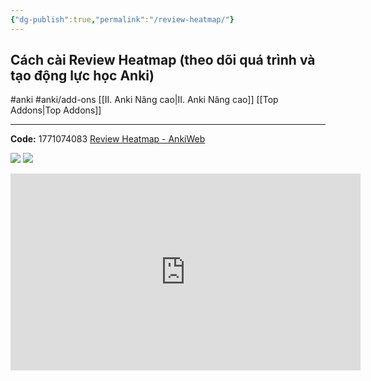 ```yaml
---
{"dg-publish":true,"permalink":"/review-heatmap/"}
---
```


## Cách cài Review Heatmap (theo dõi quá trình và tạo động lực học Anki)
#anki #anki/add-ons 
[[II. Anki Nâng cao\|II. Anki Nâng cao]]
[[Top Addons\|Top Addons]]
___
**Code:** 1771074083
[Review Heatmap - AnkiWeb](https://ankiweb.net/shared/info/1771074083)

![](https://i.imgur.com/8vjzQtI.png)
![](https://i.imgur.com/hwp1K2Q.png)


<iframe width="560" height="315" src="https://www.youtube.com/embed/xBxkBgrr8PY" title="YouTube video player" frameborder="0" allow="accelerometer; autoplay; clipboard-write; encrypted-media; gyroscope; picture-in-picture; web-share" allowfullscreen></iframe>